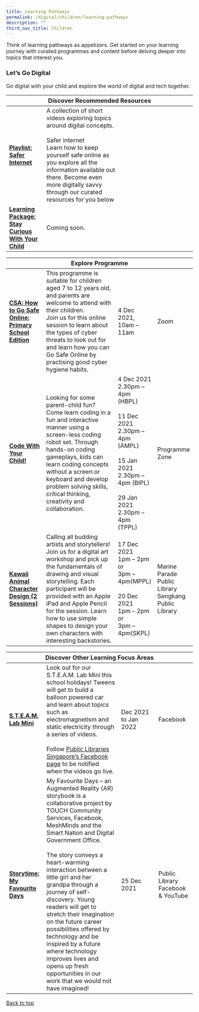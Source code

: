 ```yaml
---
title: Learning Pathways
permalink: /digital/children/learning-pathways
description: ""
third_nav_title: Children
---
```

Think of learning pathways as appetizers. Get started on your learning journey with curated programmes and content before delving deeper into topics that interest you.
<h3 class="has-text-indigo"><b>Let’s Go Digital</b></h3>
Go digital with your child and explore the world of digital and tech together.
<div class="horizontal-scroll margin--bottom--lg">
  <table class="generic-table">
    <thead>
      <tr>
        <th colspan="4" class="is-uppercase has-weight-normal has-text-indigo">Discover Recommended Resources</th>
      </tr>
    </thead>
    <tbody>
      <tr>
        <td style="width: 20%;"><a href="/digital/children/content" target="_blank" class="has-text-indigo"><b>Playlist: Safer Internet</b></a></td>
        <td style="width: 40%;">A collection of short videos exploring topics around digital concepts.<br><br>
Safer internet<br>
Learn how to keep yourself safe online as you explore all the information available out there. Become even more digitally savvy through our curated resources for you below</td>
        <td style="width: 20%;"></td>
        <td style="width: 20%;"></td>
      </tr>
      <tr>
        <td><a href="/digital/children/content" target="_blank" class="has-text-indigo"><b>Learning Package: Stay Curious With Your Child</b></a></td>
        <td>Coming soon.</td>
        <td> </td>
        <td> </td>
      </tr>
    </tbody>
  </table>
</div>

<div class="horizontal-scroll margin--bottom--lg">
  <table class="generic-table">
    <thead>
      <tr>
        <th colspan="4" class="is-uppercase has-weight-normal has-text-indigo">Explore Programme</th>
      </tr>
    </thead>
    <tbody>
      <tr>
        <td style="width: 20%;"><a href="#" target="_blank" class="has-text-indigo"><b>CSA: How to Go Safe Online: Primary School Edition </b></a></td>
        <td style="width: 40%;">This programme is suitable for children aged 7 to 12 years old, and parents are welcome to attend with their children.<br>
Join us for this online session to learn about the types of cyber threats to look out for and learn how you can Go Safe Online by practising good cyber hygiene habits. 
</td>
        <td style="width: 20%;">4 Dec 2021,<br>10am – 11am</td>
        <td style="width: 20%;">Zoom</td>
      </tr>
      <tr>
        <td><a href="#" target="_blank" class="has-text-indigo"><b>Code With Your Child!</b></a></td>
        <td>Looking for some parent-child fun? Come learn coding in a fun and interactive manner using a screen-less coding robot set. Through hands-on coding gameplays, kids can learn coding concepts without a screen or keyboard and develop problem solving skills, critical thinking, creativity and collaboration.</td>
        <td>4 Dec 2021 <br>2.30pm – 4pm (HBPL)<br><br>11 Dec 2021 <br>2.30pm – 4pm (AMPL)<br><br>15 Jan 2021 <br>2.30pm – 4pm (BIPL)<br><br>29 Jan 2021 <br>2.30pm – 4pm (TPPL)</td>
        <td>Programme Zone</td>
      </tr>
      <tr>
        <td><a href="#" target="_blank" class="has-text-indigo"><b>Kawaii Animal Character Design (2 Sessions)</b></a></td>
        <td>Calling all budding artists and storytellers! Join us for a digital art workshop and pick up the fundamentals of drawing and visual storytelling. Each participant will be provided with an Apple iPad and Apple Pencil for the session. Learn how to use simple shapes to design your own characters with interesting backstories.</td>
        <td>17 Dec 2021 <br>1pm – 2pm or <br> 3pm – 4pm(MPPL) <br><br>20 Dec 2021 <br>1pm – 2pm or <br> 3pm – 4pm(SKPL)</td>
        <td>Marine Parade Public Library<br>Sengkang Public Library</td>
      </tr>
    </tbody>
  </table>
</div>

<div class="horizontal-scroll margin--bottom--lg">
  <table class="generic-table">
    <thead>
      <tr>
        <th colspan="4" class="is-uppercase has-weight-normal has-text-indigo">Discover Other Learning Focus Areas</th>
      </tr>
    </thead>
    <tbody>
      <tr>
        <td style="width: 20%;"><a href="https://www.facebook.com/publiclibrarysg" target="_blank" class="has-text-indigo"><b>S.T.E.A.M. Lab Mini</b></a></td>
        <td style="width: 40%;">Look out for our S.T.E.A.M. Lab Mini this school holidays! Tweens will get to build a balloon powered car and learn about topics such as electromagnetism and static electricity through a series of videos.<br><br>
Follow <a href="https://www.facebook.com/publiclibrarysg" target="_blank" class="has-text-indigo">Public Libraries Singapore’s Facebook page</a> to be notified when the videos go live.</td>
        <td style="width: 20%;">Dec 2021 to Jan 2022</td>
        <td style="width: 20%;">Facebook</td>
      </tr>
<tr>
<td><a href="#" target="_blank" class="has-text-indigo"><b>Storytime: My Favourite Days </b></a></td>
        <td>My Favourite Days – an Augmented Reality (AR) storybook is a collaborative project by TOUCH Community Services, Facebook, MeshMinds and the Smart Nation and Digital Government Office.<br><br>
The story conveys a heart-warming interaction between a little girl and her grandpa through a journey of self-discovery. Young readers will get to stretch their imagination on the future career possibilities offered by technology and be inspired by a future where technology improves lives and opens up fresh opportunities in our work that we would not have imagined!</td>
        <td>25 Dec 2021</td>
        <td>Public Library Facebook & YouTube</td>
      </tr>
    </tbody>
  </table>
</div>

<p class="has-text-right margin--top--xl"><a href="#main-content" class="has-text-indigo">Back to top</a></p>
